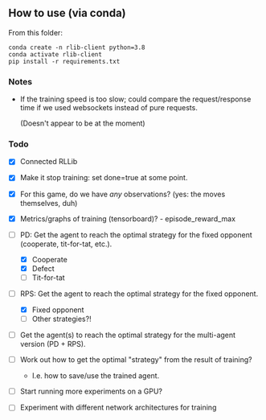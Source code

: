 ## How to use (via conda)

From this folder:

```
conda create -n rlib-client python=3.8
conda activate rlib-client
pip install -r requirements.txt
```


### Notes

- If the training speed is too slow; could compare the request/response time
  if we used websockets instead of pure requests.

  (Doesn't appear to be at the moment)


### Todo

- [x] Connected RLLib
- [x] Make it stop training: set done=true at some point.
- [x] For this game, do we have _any_ observations? (yes: the moves themselves, duh)
- [x] Metrics/graphs of training (tensorboard)?
      - episode_reward_max
- [ ] PD: Get the agent to reach the optimal strategy for the fixed opponent (cooperate, tit-for-tat, etc.).
  - [x] Cooperate
  - [x] Defect
  - [ ] Tit-for-tat
- [ ] RPS: Get the agent to reach the optimal strategy for the fixed opponent.
  - [x] Fixed opponent
  - [ ] Other strategies?!
- [ ] Get the agent(s) to reach the optimal strategy for the multi-agent version (PD + RPS).
- [ ] Work out how to get the optimal "strategy" from the result of training?
  - I.e. how to save/use the trained agent.
- [ ] Start running more experiments on a GPU?
- [ ] Experiment with different network architectures for training

